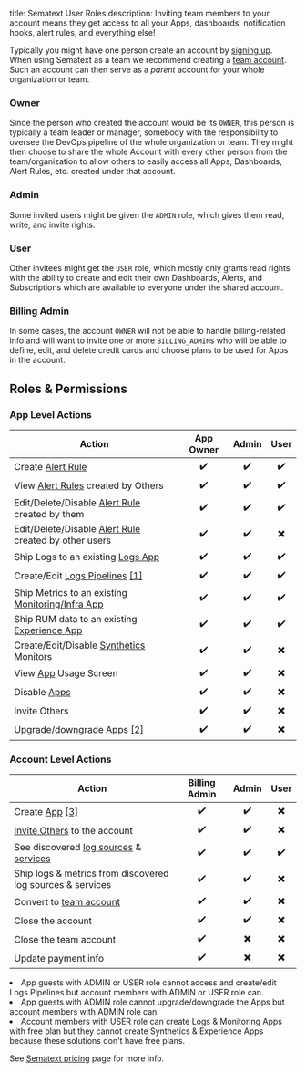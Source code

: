 title: Sematext User Roles
description: Inviting team members to your account means they get access to all your Apps, dashboards, notification hooks, alert rules, and everything else!

Typically you might have one person create an account by [signing up](https://apps.sematext.com/ui/registration). 
When using Sematext as a team we recommend creating a [team account](/docs/team/#team-account).  Such an account can then serve as a _parent_ account for your whole organization or team.  

### Owner
Since the person who created the account would be its `OWNER`, this person
is typically a team leader or manager, somebody with the responsibility to 
oversee the DevOps pipeline of the whole organization or team. They might then choose 
to share the whole Account with every other person from the team/organization 
to allow others to easily access all Apps, Dashboards, Alert Rules, etc. created under that account.

### Admin
Some invited users might be given the `ADMIN` role, which gives
them read, write, and invite rights. 

### User
Other invitees might get the
`USER` role, which mostly only grants read rights with the ability to
create and edit their own Dashboards, Alerts, and Subscriptions which are
available to everyone under the shared account. 

### Billing Admin
In some cases, the account `OWNER` will not be able to handle billing-related 
info and will want to invite one or more `BILLING_ADMIN`s who will be able to define, 
edit, and delete credit cards and choose plans to be used for Apps in the 
account.

## Roles & Permissions

### App Level Actions
Action | App Owner | Admin | User
--- | :---: | :---: | :---:
Create [Alert Rule](/docs/alerts/) | ✔️ | ✔️ | ✔️
View [Alert Rules](/docs/alerts/) created by Others | ✔️ | ✔️ | ✔️
Edit/Delete/Disable [Alert Rule](/docs/alerts/) created by them | ✔️ | ✔️ | ✔️
Edit/Delete/Disable [Alert Rule](/docs/alerts/) created by other users  | ✔️ | ✔️ | ✖️
Ship Logs to an existing [Logs App](/docs/logs/)| ✔️ | ✔️ | ✔️
Create/Edit [Logs Pipelines](/docs/logs/pipelines/) <a href="#1">[1]</a> | ✔️ | ✔️ | ✔️
Ship Metrics to an existing [Monitoring/Infra App](/docs/monitoring/) | ✔️ | ✔️ | ✔️
Ship RUM data to an existing [Experience App](/docs/experience/) | ✔️ | ✔️ | ✔️
Create/Edit/Disable [Synthetics](/docs/synthetics/getting-started/) Monitors | ✔️ | ✔️ | ✖️
View [App](/docs/guide/app-guide/) Usage Screen | ✔️ | ✔️ | ✖️
Disable [Apps](/docs/guide/app-guide/)  | ✔️ | ✔️ | ✖️
Invite Others | ✔️ | ✔️ | ✖️
Upgrade/downgrade Apps <a href="#2">[2]</a>  | ✔️ | ✔️ | ✖️

### Account Level Actions
Action | Billing Admin | Admin | User 
--- | :---:  | :---: | :---:
Create [App](/docs/guide/app-guide/) <a href="#3">[3]</a>  | ✔️ | ✔️ | ✖️
[Invite Others](/docs/team/account-members/) to the account | ✔️ | ✔️ | ✖️
See discovered [log sources](/docs/logs/discovery/intro/) & [services](/docs/monitoring/autodiscovery/)  | ✔️ | ✔️ | ✔️
Ship logs & metrics from discovered log sources & services | ✔️ | ✔️ | ✖️
Convert to [team account](/docs/team/#team-account) | ✔️ | ✔️ | ✖️
Close the account | ✔️ | ✔️ | ✖️
Close the team account | ✔️ | ✖️ | ✖️
Update payment info  | ✔️ | ✖️ | ✖️

<li id="1">App guests with ADMIN or USER role cannot access and create/edit Logs Pipelines but account members with ADMIN or USER role can.</li>
<li id="2">App guests with ADMIN role cannot upgrade/downgrade the Apps but account members with ADMIN role can.</li>
<li id="3">Account members with USER role can create Logs & Monitoring Apps with free plan but they cannot create Synthetics & Experience Apps because these solutions don't have free plans.</li>


See [Sematext pricing](https://sematext.com/pricing/) page for more info.


